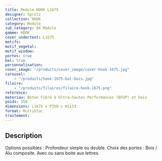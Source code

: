 ```yaml
---
title: Module HOOK L1675
designer: Spritz
collection: HOOK
category: Module
sub_category: 04 Module
gamme: HOOK
cover_undertext: L1675
motifs:
motif_vegetal:
motif_window:
portes: true
bal: true
personnalisation:
cover_image: "/produits/cover_image/cover-hook-1675.jpg"
carousel:
    - "/produits/hook-1675-bal-bois.jpg"
filaire:
    - "/produits/filaires/filaire-hook-1675.png"
reference:
materiau: Béton Fibré à Ultra-hautes Performances (BFUP) et bois
poids: 158
dimensions: L1675 x P350 x H1133
format: Multibloc
traitement:
---
```


## Description

Options possibles : Profondeur simple ou double. Choix des portes : Bois / Alu
composite. Avec ou sans boite aux lettres.
